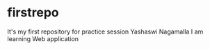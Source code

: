 # firstrepo
It's my first repository for practice session
Yashaswi Nagamalla
I am learning
Web application
